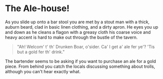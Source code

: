 # The Ale-house!

As you slide up onto a bar stool you are met by a stout man with a thick, auburn beard, clad in basic linen clothing, and a dirty apron. He eyes you up and down as he cleans a flagon with a greasy cloth his coarse voice and heavy accent is hard to make out through the bustle of the tavern.

> "Ah! Welcom' t' th' Drunken Boar, o'sider. Ca' I get a' ale fer ye'? 'Tis but a gold fer th' drink."

The bartender seems to be asking if you want to purchase an ale for a gold piece. From behind you catch the locals discussing something about trolls, although you can't hear exactly what.

<!--_Order an ale and ask the bartender about local rumours._
    _Change your mind and go back to the harbor._-->
